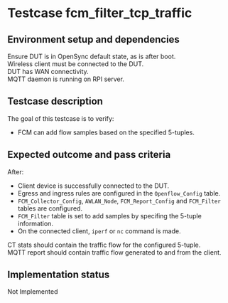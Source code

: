 # Testcase fcm_filter_tcp_traffic

## Environment setup and dependencies

Ensure DUT is in OpenSync default state, as is after boot.\
Wireless client must be connected to the DUT.\
DUT has WAN connectivity.\
MQTT daemon is running on RPI server.

## Testcase description

The goal of this testcase is to verify:

- FCM can add flow samples based on the specified 5-tuples.

## Expected outcome and pass criteria

After:

- Client device is successfully connected to the DUT.
- Egress and ingress rules are configured in the `Openflow_Config` table.
- `FCM_Collector_Config`, `AWLAN_Node`, `FCM_Report_Config` and `FCM_Filter`
  tables are configured.
- `FCM_Filter` table is set to add samples by specifing the 5-tuple
  information.
- On the connected client, `iperf` or `nc` command is made.

CT stats should contain the traffic flow for the configured 5-tuple.\
MQTT report should contain traffic flow generated to and from the client.

## Implementation status

Not Implemented
